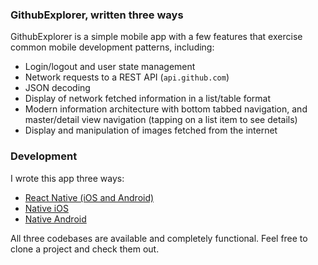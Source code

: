 ### GithubExplorer, written three ways

GithubExplorer is a simple mobile app with a few features that exercise common mobile development patterns, including:
- Login/logout and user state management
- Network requests to a REST API (`api.github.com`)
- JSON decoding
- Display of network fetched information in a list/table format
- Modern information architecture with bottom tabbed navigation, and master/detail view navigation (tapping on a list item to see details)
- Display and manipulation of images fetched from the internet

### Development
I wrote this app three ways:
- [React Native (iOS and Android)](https://github.com/jdayCBRE/GithubExplorer_ReactNative)
- [Native iOS](https://github.com/jdayCBRE/GithubExplorer_iOS)
- [Native Android](https://github.com/jdayCBRE/GithubExplorer_Android)

All three codebases are available and completely functional. Feel free to clone a project and check them out.